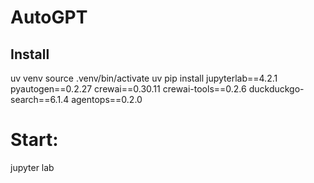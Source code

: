 # AutoGPT

## Install
uv venv
source .venv/bin/activate
uv pip install jupyterlab==4.2.1 pyautogen==0.2.27 crewai==0.30.11 crewai-tools==0.2.6 duckduckgo-search==6.1.4 agentops==0.2.0

# Start:
jupyter lab
